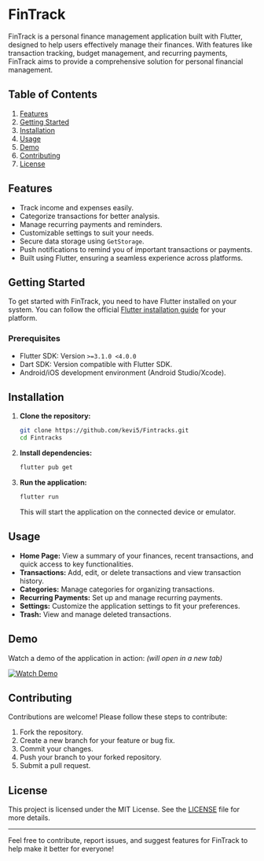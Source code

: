 
# FinTrack

FinTrack is a personal finance management application built with Flutter, designed to help users effectively manage their finances. With features like transaction tracking, budget management, and recurring payments, FinTrack aims to provide a comprehensive solution for personal financial management.

## Table of Contents

1. [Features](#features)
2. [Getting Started](#getting-started)
3. [Installation](#installation)
4. [Usage](#usage)
5. [Demo](#demo)
6. [Contributing](#contributing)
7. [License](#license)

## Features

- Track income and expenses easily.
- Categorize transactions for better analysis.
- Manage recurring payments and reminders.
- Customizable settings to suit your needs.
- Secure data storage using `GetStorage`.
- Push notifications to remind you of important transactions or payments.
- Built using Flutter, ensuring a seamless experience across platforms.

## Getting Started

To get started with FinTrack, you need to have Flutter installed on your system. You can follow the official [Flutter installation guide](https://flutter.dev/docs/get-started/install) for your platform.

### Prerequisites

- Flutter SDK: Version `>=3.1.0 <4.0.0`
- Dart SDK: Version compatible with Flutter SDK.
- Android/iOS development environment (Android Studio/Xcode).

## Installation

1. **Clone the repository:**

   ```bash
   git clone https://github.com/kevi5/Fintracks.git
   cd Fintracks
   ```

2. **Install dependencies:**

   ```bash
   flutter pub get
   ```

3. **Run the application:**

   ```bash
   flutter run
   ```

   This will start the application on the connected device or emulator.

## Usage

- **Home Page:** View a summary of your finances, recent transactions, and quick access to key functionalities.
- **Transactions:** Add, edit, or delete transactions and view transaction history.
- **Categories:** Manage categories for organizing transactions.
- **Recurring Payments:** Set up and manage recurring payments.
- **Settings:** Customize the application settings to fit your preferences.
- **Trash:** View and manage deleted transactions.


## Demo

Watch a demo of the application in action: *(will open in a new tab)*

[![Watch Demo](https://img.youtube.com/vi/ZOijbv_TERc/0.jpg)](https://youtube.com/shorts/ZOijbv_TERc?feature=share)


## Contributing

Contributions are welcome! Please follow these steps to contribute:

1. Fork the repository.
2. Create a new branch for your feature or bug fix.
3. Commit your changes.
4. Push your branch to your forked repository.
5. Submit a pull request.

## License

This project is licensed under the MIT License. See the [LICENSE](LICENSE) file for more details.

---

Feel free to contribute, report issues, and suggest features for FinTrack to help make it better for everyone!
